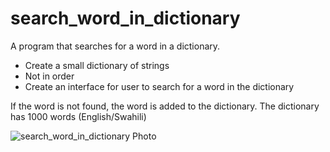 # search_word_in_dictionary


A program that searches for a word in a
dictionary.
- Create a small dictionary of strings
- Not in order
- Create an interface for user to search
for a word in the dictionary

If the word is not found, the word is added to
the dictionary.
The dictionary has 1000 words (English/Swahili) 

![search_word_in_dictionary Photo](http://www.davidwachira.tk/April_2015/archive/Search_words_in_Dictionary_C_Program_by_David_Wachira_screenshot.png)
